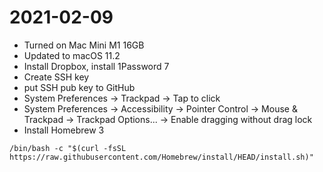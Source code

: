 # 2021-02-09

- Turned on Mac Mini M1 16GB 
- Updated to macOS 11.2
- Install Dropbox, install 1Password 7
- Create SSH key
- put SSH pub key to GitHub
- System Preferences -> Trackpad -> Tap to click
- System Preferences -> Accessibility -> Pointer Control -> Mouse & Trackpad -> Trackpad Options... -> Enable dragging without drag lock
- Install Homebrew 3
```
/bin/bash -c "$(curl -fsSL https://raw.githubusercontent.com/Homebrew/install/HEAD/install.sh)"
```
